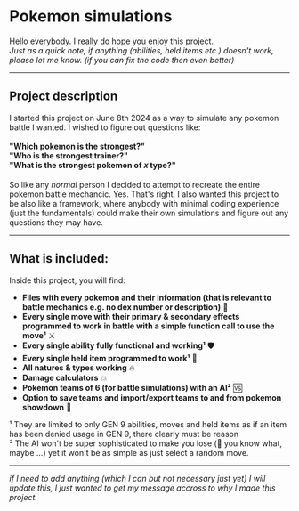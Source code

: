 <h1>Pokemon simulations</h1>
<p>Hello everybody. I really do hope you enjoy this project. <br><i>Just as a quick note, if anything (abilities, held items etc.) doesn't work, please let me know. (if you can fix the code then even better)</i></p>
<hr>
<h2>Project description</h2>
I started this project on June 8th 2024 as a way to simulate any pokemon battle I wanted. I wished to figure out questions like: <br><br>
<b>"Which pokemon is the strongest?"</b> <br>
<b>"Who is the strongest trainer?"</b> <br>
<b>"What is the strongest pokemon of 𝑥 type?"</b><br> <br>
So like any <i>normal</i> person I decided to attempt to recreate the entire pokemon battle mechancic. Yes. That's right. I also wanted this project
to be also like a framework, where anybody with minimal coding experience (just the fundamentals) could make their own simulations and figure out any questions they may have.
<hr>
<h2>What is included:</h2>
Inside this project, you will find: <br>

<ul>
  <li><b>Files with every pokemon and their information (that is relevant to battle mechanics e.g. no dex number or description)</b> 🐇</li>
  <li><b>Every single move with their primary & secondary effects programmed to work in battle with a simple function call to use the move¹</b> ⚔️</li>
  <li><b>Every single ability fully functional and working­¹</b> 🛡️</li>
  <li><b>Every single held item programmed to work¹</b> 🍓</li>
  <li><b>All natures & types working</b> 🔥</li>
  <li><b>Damage calculators</b> 💥</li>
  <li><b>Pokemon teams of 6 (for battle simulations) with an AI²</b> 🆚</li>
  <li><b>Option to save teams and import/export teams to and from pokemon showdown</b> 💾</li>
</ul>
¹ They are limited to only GEN 9 abilities, moves and held items as if an item has been denied usage in GEN 9, there clearly must be reason <br>
² The AI won't be super sophisticated to make you lose (👀 you know what, maybe ...) yet it won't be as simple as just select a random move. 
<hr>
<i>if I need to add anything (which I can but not necessary just yet) I will update this, I just wanted to get my message accross to why I made this project.</i>
